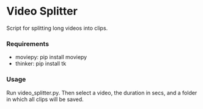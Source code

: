 # Video Splitter
Script for splitting long videos into clips.

### Requirements
- moviepy: pip install moviepy
- thinker: pip install tk

### Usage
Run video_splitter.py. Then select a video, the duration in secs, and a folder in which all clips will be saved.
